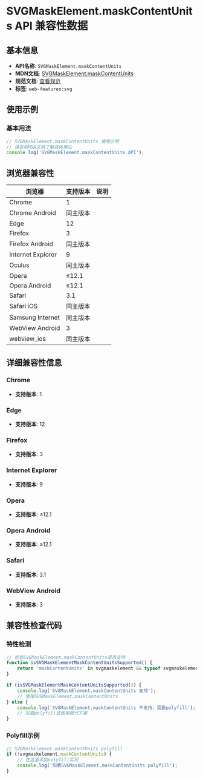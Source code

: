 # SVGMaskElement.maskContentUnits API 兼容性数据

## 基本信息

- **API名称**: `SVGMaskElement.maskContentUnits`
- **MDN文档**: [SVGMaskElement.maskContentUnits](https://developer.mozilla.org/docs/Web/API/SVGMaskElement/maskContentUnits)
- **规范文档**: [查看规范](https://drafts.fxtf.org/css-masking/#dom-svgmaskelement-maskcontentunits)
- **标签**: `web-features:svg`

## 使用示例

### 基本用法

```javascript
// SVGMaskElement.maskContentUnits 使用示例
// 请查阅MDN文档了解具体用法
console.log('SVGMaskElement.maskContentUnits API');
```

## 浏览器兼容性

| 浏览器 | 支持版本 | 说明 |
|--------|----------|------|
| Chrome | 1 |  |
| Chrome Android | 同主版本 |  |
| Edge | 12 |  |
| Firefox | 3 |  |
| Firefox Android | 同主版本 |  |
| Internet Explorer | 9 |  |
| Oculus | 同主版本 |  |
| Opera | ≤12.1 |  |
| Opera Android | ≤12.1 |  |
| Safari | 3.1 |  |
| Safari iOS | 同主版本 |  |
| Samsung Internet | 同主版本 |  |
| WebView Android | 3 |  |
| webview_ios | 同主版本 |  |

## 详细兼容性信息

### Chrome

- **支持版本**: 1

### Edge

- **支持版本**: 12

### Firefox

- **支持版本**: 3

### Internet Explorer

- **支持版本**: 9

### Opera

- **支持版本**: ≤12.1

### Opera Android

- **支持版本**: ≤12.1

### Safari

- **支持版本**: 3.1

### WebView Android

- **支持版本**: 3

## 兼容性检查代码

### 特性检测

```javascript
// 检查SVGMaskElement.maskContentUnits是否支持
function isSVGMaskElementMaskContentUnitsSupported() {
    return 'maskContentUnits' in svgmaskelement && typeof svgmaskelement.maskContentUnits === 'function';
}

if (isSVGMaskElementMaskContentUnitsSupported()) {
    console.log('SVGMaskElement.maskContentUnits 支持');
    // 使用SVGMaskElement.maskContentUnits
} else {
    console.log('SVGMaskElement.maskContentUnits 不支持，需要polyfill');
    // 加载polyfill或使用替代方案
}
```

### Polyfill示例

```javascript
// SVGMaskElement.maskContentUnits polyfill
if (!svgmaskelement.maskContentUnits) {
    // 在这里添加polyfill实现
    console.log('加载SVGMaskElement.maskContentUnits polyfill');
}
```

